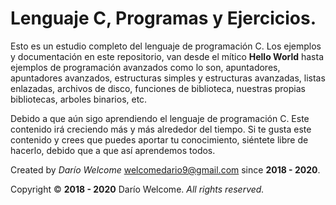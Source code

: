 # Lenguaje C, Programas y Ejercicios.
Esto es un estudio completo del lenguaje de programación C.
Los ejemplos y documentación en este repositorio, van desde el mítico **Hello World**
hasta ejemplos de programación avanzados como lo son, apuntadores, apuntadores avanzados,
estructuras simples y estructuras avanzadas, listas enlazadas, archivos de disco,
funciones de biblioteca, nuestras propias bibliotecas, arboles binarios, etc.

Debido a que aún sigo aprendiendo el lenguaje de programación C. Este contenido irá creciendo más
y más alrededor del tiempo. Si te gusta este contenido y crees que puedes aportar tu conocimiento,
siéntete libre de hacerlo, debido que a que así aprendemos todos.

Created by *Darío Welcome* <welcomedario9@gmail.com> since **2018 - 2020**.

Copyright © **2018 - 2020** Darío Welcome. *All rights reserved.*
